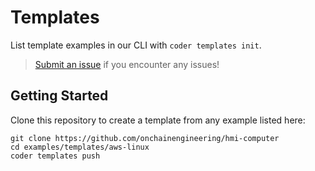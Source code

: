 # Templates

List template examples in our CLI with `coder templates init`.

> [Submit an issue](https://github.com/onchainengineering/hmi-computer/issues/new) if you encounter any issues!

## Getting Started

Clone this repository to create a template from any example listed here:

```console
git clone https://github.com/onchainengineering/hmi-computer
cd examples/templates/aws-linux
coder templates push
```
